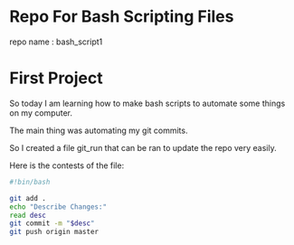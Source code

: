 # Repo For Bash Scripting Files
repo name : bash_script1

# First Project
So today I am learning how to make bash scripts to automate some things on my computer. 

The main thing was automating my git commits. 

So I created a file git_run that can be ran to update the repo very easily. 

Here is the contests of the file:

```bash
#!bin/bash

git add . 
echo "Describe Changes:"
read desc
git commit -m "$desc"
git push origin master

```

